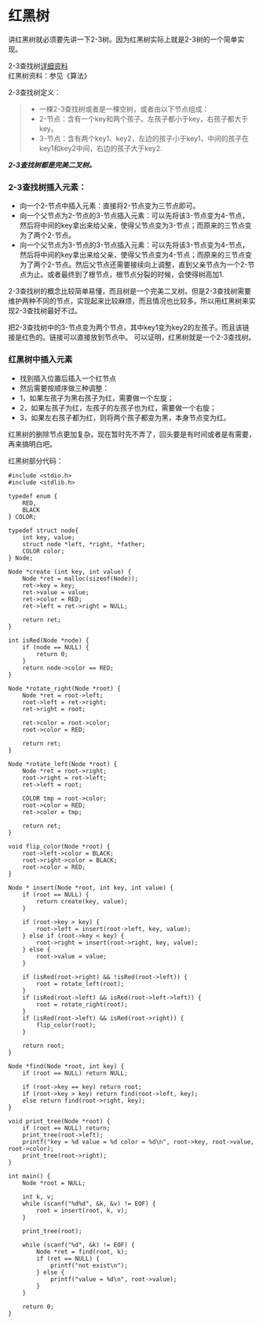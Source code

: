 # 红黑树

讲红黑树就必须要先讲一下2-3树。因为红黑树实际上就是2-3树的一个简单实现。

2-3查找树[详细资料](http://www.cnblogs.com/yangecnu/p/Introduce-2-3-Search-Tree.html)  
红黑树资料：参见《算法》

2-3查找树定义：
> * 一棵2-3查找树或者是一棵空树，或者由以下节点组成：
> * 2-节点：含有一个key和两个孩子。左孩子都小于key，右孩子都大于key。
> * 3-节点：含有两个key1、key2，左边的孩子小于key1，中间的孩子在key1和key2中间，右边的孩子大于key2.

***2-3查找树都是完美二叉树。***

### 2-3查找树插入元素：
* 向一个2-节点中插入元素：直接将2-节点变为三节点即可。
* 向一个父节点为2-节点的3-节点插入元素：可以先将该3-节点变为4-节点，然后将中间的key拿出来给父亲，使得父节点变为3-节点；而原来的三节点变为了两个2-节点。
* 向一个父节点为3-节点的3-节点插入元素：可以先将该3-节点变为4-节点，然后将中间的key拿出来给父亲，使得父节点变为4-节点；而原来的三节点变为了两个2-节点。然后父节点还需要接续向上调整，直到父亲节点为一个2-节点为止。或者最终到了根节点，根节点分裂的时候，会使得树高加1.

2-3查找树的概念比较简单易懂，而且树是一个完美二叉树。但是2-3查找树需要维护两种不同的节点，实现起来比较麻烦，而且情况也比较多。所以用红黑树来实现2-3查找树最好不过。

把2-3查找树中的3-节点变为两个节点，其中key1变为key2的左孩子。而且该链接是红色的。链接可以直接放到节点中。
可以证明，红黑树就是一个2-3查找树。

### 红黑树中插入元素
* 找到插入位置后插入一个红节点
* 然后需要按顺序做三种调整：
* 1，如果左孩子为黑右孩子为红，需要做一个左旋；
* 2，如果左孩子为红，左孩子的左孩子也为红，需要做一个右旋；
* 3，如果左右孩子都为红，则将两个孩子都变为黑，本身节点变为红。

红黑树的删除节点更加复杂。现在暂时先不弄了，回头要是有时间或者是有需要，再来搞明白吧。



红黑树部分代码：

    #include <stdio.h>
    #include <stdlib.h>
    
    typedef enum {
        RED,
        BLACK
    } COLOR;
    
    typedef struct node{
        int key, value;
        struct node *left, *right, *father;
        COLOR color;
    } Node;
    
    Node *create (int key, int value) {
        Node *ret = malloc(sizeof(Node));
        ret->key = key;
        ret->value = value;
        ret->color = RED;
        ret->left = ret->right = NULL;
    
        return ret;
    }
    
    int isRed(Node *node) {
        if (node == NULL) {
            return 0;
        }
        return node->color == RED;
    }
    
    Node *rotate_right(Node *root) {
        Node *ret = root->left;
        root->left = ret->right;
        ret->right = root;
    
        ret->color = root->color;
        root->color = RED;
    
        return ret;
    }
    
    Node *rotate_left(Node *root) {
        Node *ret = root->right;
        root->right = ret->left;
        ret->left = root;
    
        COLOR tmp = root->color;
        root->color = RED;
        ret->color = tmp;
    
        return ret;
    }
    
    void flip_color(Node *root) {
        root->left->color = BLACK;
        root->right->color = BLACK;
        root->color = RED;
    }
    
    Node * insert(Node *root, int key, int value) {
        if (root == NULL) {
            return create(key, value);
        }
    
        if (root->key > key) {
            root->left = insert(root->left, key, value);
        } else if (root->key < key) {
            root->right = insert(root->right, key, value);
        } else {
            root->value = value;
        }
    
        if (isRed(root->right) && !isRed(root->left)) {
            root = rotate_left(root);
        }
        if (isRed(root->left) && isRed(root->left->left)) {
            root = rotate_right(root);
        }
        if (isRed(root->left) && isRed(root->right)) {
            flip_color(root);
        }
    
        return root;
    }
    
    Node *find(Node *root, int key) {
        if (root == NULL) return NULL;
    
        if (root->key == key) return root;
        if (root->key > key) return find(root->left, key);
        else return find(root->right, key);
    }
    
    void print_tree(Node *root) {
        if (root == NULL) return;
        print_tree(root->left);
        printf("key = %d value = %d color = %d\n", root->key, root->value, root->color);
        print_tree(root->right);
    }
    
    int main() {
        Node *root = NULL;
    
        int k, v;
        while (scanf("%d%d", &k, &v) != EOF) {
            root = insert(root, k, v);
        }
    
        print_tree(root);
    
        while (scanf("%d", &k) != EOF) {
            Node *ret = find(root, k);
            if (ret == NULL) {
                printf("not exist\n");
            } else {
                printf("value = %d\n", root->value);
            }
        }
    
        return 0;
    }

